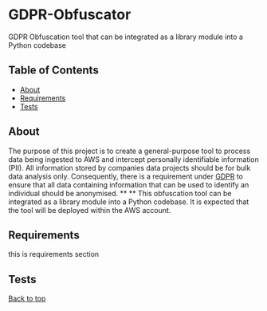 # GDPR-Obfuscator
GDPR Obfuscation tool that can be integrated as a library module into a Python codebase

## Table of Contents
- [About](#-about)
- [Requirements](#-requirements)
- [Tests](#-tests)

## About
The purpose of this project is to create a general-purpose tool to process data
being ingested to AWS and intercept personally identifiable information (PII). All
information stored by companies data projects should be for bulk data analysis
only. Consequently, there is a requirement under [GDPR](#https://ico.org.uk/media/for-organisations/guide-to-data-protection/guide-to-the-general-data-protection-regulation-gdpr-1-1.pdf)
to ensure that all data containing information that can be used to identify an individual
should be anonymised.
** ** This obfuscation tool can be integrated as a library module into a Python codebase. 
It is expected that the tool will be deployed within the AWS account.
## Requirements
this is requirements section
## Tests


[Back to top](#top)